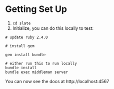 # Getting Set Up

1. `cd slate`
2. Initialize, you can do this locally to test:

```shell
# update ruby 2.4.0

# install gem

gem install bundle

# either run this to run locally
bundle install
bundle exec middleman server
```

You can now see the docs at http://localhost:4567

